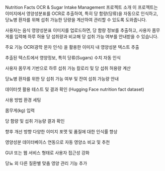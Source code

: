 Nutrition Facts OCR & Sugar Intake Management
프로젝트 소개
이 프로젝트는 이미지에서 영양성분표를 OCR로 추출하여, 특히 당 함량(당류)을 자동으로 인식하고, 당뇨병 환자를 위해 섭취 가능한 당량을 계산하여 관리할 수 있도록 도와줍니다.

사용자는 음식 영양성분표 이미지를 업로드하면, 당 함량 정보를 추출하고, 사용자 몸무게를 입력해 하루 허용 당 섭취량과 비교해 당 섭취 가능 여부를 안내받을 수 있습니다.

주요 기능
OCR(광학 문자 인식) 을 활용한 이미지 내 영양성분 텍스트 추출

추출된 텍스트에서 영양정보, 특히 당류(Sugars) 수치 자동 인식

사용자 몸무게 기반으로 하루 섭취 가능 칼로리 및 당 섭취 허용량 계산

당뇨병 환자를 위한 당 섭취 가능 여부 및 잔여 섭취 가능량 안내

데이터셋 활용 테스트 및 결과 확인 (Hugging Face nutrition fact dataset)

사용 방법
환경 세팅


몸무게(kg) 입력

당 함량 및 섭취 가능량 결과 확인


향후 개선 방향
다양한 이미지 포맷 및 품질에 대한 인식률 향상

영양성분 데이터베이스 연동으로 자동 영양소 비교 및 추천

GUI 또는 웹 서비스 형태로 사용자 접근성 강화

당뇨 외 다른 질환별 맞춤 영양 관리 기능 추가

